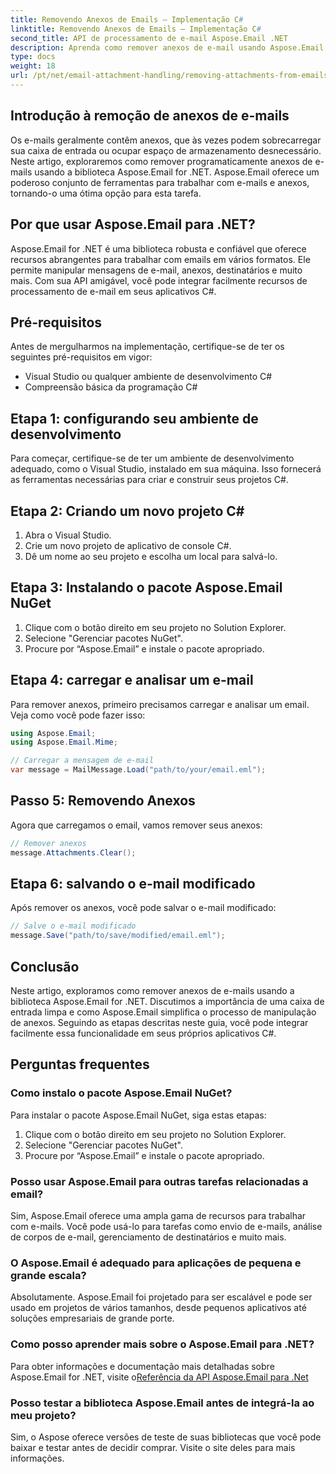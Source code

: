 ```yaml
---
title: Removendo Anexos de Emails – Implementação C#
linktitle: Removendo Anexos de Emails – Implementação C#
second_title: API de processamento de e-mail Aspose.Email .NET
description: Aprenda como remover anexos de e-mail usando Aspose.Email for .NET. Guia passo a passo com código-fonte C#.
type: docs
weight: 18
url: /pt/net/email-attachment-handling/removing-attachments-from-emails-csharp-implementation/
---
```


## Introdução à remoção de anexos de e-mails

Os e-mails geralmente contêm anexos, que às vezes podem sobrecarregar sua caixa de entrada ou ocupar espaço de armazenamento desnecessário. Neste artigo, exploraremos como remover programaticamente anexos de e-mails usando a biblioteca Aspose.Email for .NET. Aspose.Email oferece um poderoso conjunto de ferramentas para trabalhar com e-mails e anexos, tornando-o uma ótima opção para esta tarefa.

## Por que usar Aspose.Email para .NET?

Aspose.Email for .NET é uma biblioteca robusta e confiável que oferece recursos abrangentes para trabalhar com emails em vários formatos. Ele permite manipular mensagens de e-mail, anexos, destinatários e muito mais. Com sua API amigável, você pode integrar facilmente recursos de processamento de e-mail em seus aplicativos C#.

## Pré-requisitos

Antes de mergulharmos na implementação, certifique-se de ter os seguintes pré-requisitos em vigor:

- Visual Studio ou qualquer ambiente de desenvolvimento C#
- Compreensão básica da programação C#

## Etapa 1: configurando seu ambiente de desenvolvimento

Para começar, certifique-se de ter um ambiente de desenvolvimento adequado, como o Visual Studio, instalado em sua máquina. Isso fornecerá as ferramentas necessárias para criar e construir seus projetos C#.

## Etapa 2: Criando um novo projeto C#

1. Abra o Visual Studio.
2. Crie um novo projeto de aplicativo de console C#.
3. Dê um nome ao seu projeto e escolha um local para salvá-lo.

## Etapa 3: Instalando o pacote Aspose.Email NuGet

1. Clique com o botão direito em seu projeto no Solution Explorer.
2. Selecione "Gerenciar pacotes NuGet".
3. Procure por “Aspose.Email” e instale o pacote apropriado.

## Etapa 4: carregar e analisar um e-mail

Para remover anexos, primeiro precisamos carregar e analisar um email. Veja como você pode fazer isso:

```csharp
using Aspose.Email;
using Aspose.Email.Mime;

// Carregar a mensagem de e-mail
var message = MailMessage.Load("path/to/your/email.eml");
```

## Passo 5: Removendo Anexos

Agora que carregamos o email, vamos remover seus anexos:

```csharp
// Remover anexos
message.Attachments.Clear();
```

## Etapa 6: salvando o e-mail modificado

Após remover os anexos, você pode salvar o e-mail modificado:

```csharp
// Salve o e-mail modificado
message.Save("path/to/save/modified/email.eml");
```

## Conclusão

Neste artigo, exploramos como remover anexos de e-mails usando a biblioteca Aspose.Email for .NET. Discutimos a importância de uma caixa de entrada limpa e como Aspose.Email simplifica o processo de manipulação de anexos. Seguindo as etapas descritas neste guia, você pode integrar facilmente essa funcionalidade em seus próprios aplicativos C#.

## Perguntas frequentes

### Como instalo o pacote Aspose.Email NuGet?

Para instalar o pacote Aspose.Email NuGet, siga estas etapas:
1. Clique com o botão direito em seu projeto no Solution Explorer.
2. Selecione "Gerenciar pacotes NuGet".
3. Procure por “Aspose.Email” e instale o pacote apropriado.

### Posso usar Aspose.Email para outras tarefas relacionadas a email?

Sim, Aspose.Email oferece uma ampla gama de recursos para trabalhar com e-mails. Você pode usá-lo para tarefas como envio de e-mails, análise de corpos de e-mail, gerenciamento de destinatários e muito mais.

### O Aspose.Email é adequado para aplicações de pequena e grande escala?

Absolutamente. Aspose.Email foi projetado para ser escalável e pode ser usado em projetos de vários tamanhos, desde pequenos aplicativos até soluções empresariais de grande porte.

### Como posso aprender mais sobre o Aspose.Email para .NET?

 Para obter informações e documentação mais detalhadas sobre Aspose.Email for .NET, visite o[Referência da API Aspose.Email para .Net](https://reference.aspose.com/email/net)

### Posso testar a biblioteca Aspose.Email antes de integrá-la ao meu projeto?

Sim, o Aspose oferece versões de teste de suas bibliotecas que você pode baixar e testar antes de decidir comprar. Visite o site deles para mais informações.